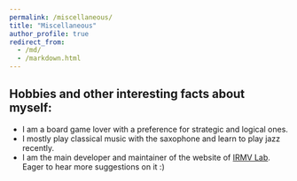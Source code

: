 ```yaml
---
permalink: /miscellaneous/
title: "Miscellaneous"
author_profile: true
redirect_from: 
  - /md/
  - /markdown.html
---
```


## Hobbies and other interesting facts about myself:
* I am a board game lover with a preference for strategic and logical ones.
* I mostly play classical music with the saxophone and learn to play jazz recently.
* I am the main developer and maintainer of the website of [IRMV Lab](https://irmv-lab.github.io/). Eager to hear more suggestions on it :)
                                                                                                  